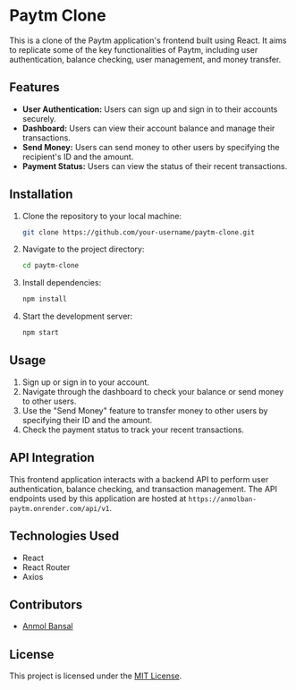 # Paytm Clone

This is a clone of the Paytm application's frontend built using React. It aims to replicate some of the key functionalities of Paytm, including user authentication, balance checking, user management, and money transfer.

## Features

- **User Authentication:** Users can sign up and sign in to their accounts securely.
- **Dashboard:** Users can view their account balance and manage their transactions.
- **Send Money:** Users can send money to other users by specifying the recipient's ID and the amount.
- **Payment Status:** Users can view the status of their recent transactions.

## Installation

1. Clone the repository to your local machine:

    ```bash
    git clone https://github.com/your-username/paytm-clone.git
    ```

2. Navigate to the project directory:

    ```bash
    cd paytm-clone
    ```

3. Install dependencies:

    ```bash
    npm install
    ```

4. Start the development server:

    ```bash
    npm start
    ```

## Usage

1. Sign up or sign in to your account.
2. Navigate through the dashboard to check your balance or send money to other users.
3. Use the "Send Money" feature to transfer money to other users by specifying their ID and the amount.
4. Check the payment status to track your recent transactions.

## API Integration

This frontend application interacts with a backend API to perform user authentication, balance checking, and transaction management. The API endpoints used by this application are hosted at `https://anmolban-paytm.onrender.com/api/v1`.

## Technologies Used

- React
- React Router
- Axios

## Contributors

- [Anmol Bansal](https://github.com/anmolBan)

## License

This project is licensed under the [MIT License](LICENSE).
